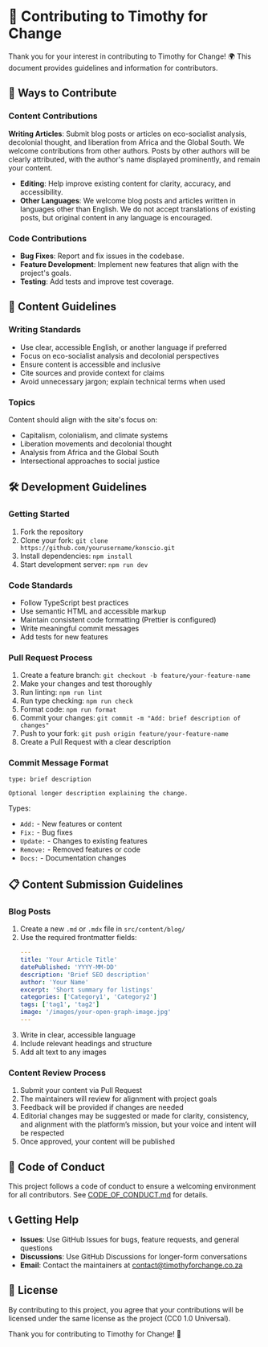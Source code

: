 # 🤝 Contributing to Timothy for Change

Thank you for your interest in contributing to Timothy for Change! 🌍 This document provides guidelines and information for contributors.

## 🌟 Ways to Contribute

### Content Contributions

**Writing Articles**: Submit blog posts or articles on eco-socialist analysis, decolonial thought, and liberation from Africa and the Global South. We welcome contributions from other authors. Posts by other authors will be clearly attributed, with the author's name displayed prominently, and remain your content.

- **Editing**: Help improve existing content for clarity, accuracy, and accessibility.
- **Other Languages**: We welcome blog posts and articles written in languages other than English. We do not accept translations of existing posts, but original content in any language is encouraged.

### Code Contributions

- **Bug Fixes**: Report and fix issues in the codebase.
- **Feature Development**: Implement new features that align with the project's goals.
- **Testing**: Add tests and improve test coverage.

## 📝 Content Guidelines

### Writing Standards

- Use clear, accessible English, or another language if preferred
- Focus on eco-socialist analysis and decolonial perspectives
- Ensure content is accessible and inclusive
- Cite sources and provide context for claims
- Avoid unnecessary jargon; explain technical terms when used

### Topics

Content should align with the site's focus on:

- Capitalism, colonialism, and climate systems
- Liberation movements and decolonial thought
- Analysis from Africa and the Global South
- Intersectional approaches to social justice

## 🛠️ Development Guidelines

### Getting Started

1. Fork the repository
2. Clone your fork: `git clone https://github.com/yourusername/konscio.git`
3. Install dependencies: `npm install`
4. Start development server: `npm run dev`

### Code Standards

- Follow TypeScript best practices
- Use semantic HTML and accessible markup
- Maintain consistent code formatting (Prettier is configured)
- Write meaningful commit messages
- Add tests for new features

### Pull Request Process

1. Create a feature branch: `git checkout -b feature/your-feature-name`
2. Make your changes and test thoroughly
3. Run linting: `npm run lint`
4. Run type checking: `npm run check`
5. Format code: `npm run format`
6. Commit your changes: `git commit -m "Add: brief description of changes"`
7. Push to your fork: `git push origin feature/your-feature-name`
8. Create a Pull Request with a clear description

### Commit Message Format

```
type: brief description

Optional longer description explaining the change.
```

Types:

- `Add:` - New features or content
- `Fix:` - Bug fixes
- `Update:` - Changes to existing features
- `Remove:` - Removed features or code
- `Docs:` - Documentation changes

## 📋 Content Submission Guidelines

### Blog Posts

1. Create a new `.md` or `.mdx` file in `src/content/blog/`
2. Use the required frontmatter fields:
   ```yaml
   ---
   title: 'Your Article Title'
   datePublished: 'YYYY-MM-DD'
   description: 'Brief SEO description'
   author: 'Your Name'
   excerpt: 'Short summary for listings'
   categories: ['Category1', 'Category2']
   tags: ['tag1', 'tag2']
   image: '/images/your-open-graph-image.jpg'
   ---
   ```
3. Write in clear, accessible language
4. Include relevant headings and structure
5. Add alt text to any images

### Content Review Process

1. Submit your content via Pull Request
2. The maintainers will review for alignment with project goals
3. Feedback will be provided if changes are needed
4. Editorial changes may be suggested or made for clarity, consistency, and alignment with the platform’s mission, but your voice and intent will be respected
5. Once approved, your content will be published

## 🤝 Code of Conduct

This project follows a code of conduct to ensure a welcoming environment for all contributors. See [CODE_OF_CONDUCT.md](CODE_OF_CONDUCT.md) for details.

## 📞 Getting Help

- **Issues**: Use GitHub Issues for bugs, feature requests, and general questions
- **Discussions**: Use GitHub Discussions for longer-form conversations
- **Email**: Contact the maintainers at contact@timothyforchange.co.za

## 📄 License

By contributing to this project, you agree that your contributions will be licensed under the same license as the project (CC0 1.0 Universal).

Thank you for contributing to Timothy for Change! 🌟
